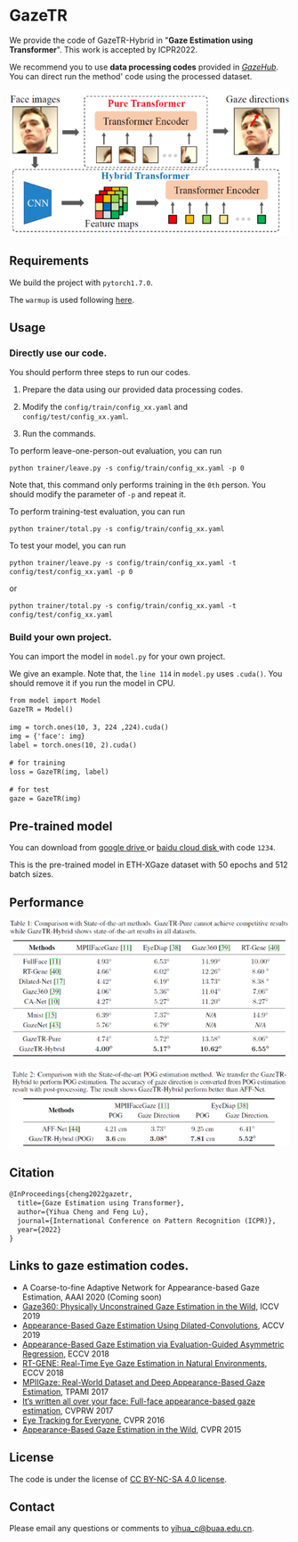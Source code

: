 # GazeTR

We provide the code of GazeTR-Hybrid in "**Gaze Estimation using Transformer**". This work is accepted by ICPR2022.

We recommend you to use **data processing codes** provided in <a href="http://phi-ai.org/GazeHub/" target="_blank">*GazeHub*</a>.
You can direct run the method' code using the processed dataset.

<div align=center> <img src="src/overview.png"> </div>

## Requirements
We build the project with `pytorch1.7.0`.

The `warmup` is used following <a href="https://github.com/ildoonet/pytorch-gradual-warmup-lr" target="_blank">here</a>.

## Usage
### Directly use our code.

You should perform three steps to run our codes.

1. Prepare the data using our provided data processing codes.

2. Modify the `config/train/config_xx.yaml` and `config/test/config_xx.yaml`.

3. Run the commands.

To perform leave-one-person-out evaluation, you can run

```
python trainer/leave.py -s config/train/config_xx.yaml -p 0
```
Note that, this command only performs training in the `0th` person. You should modify the parameter of `-p` and repeat it.

To perform training-test evaluation, you can run

```
python trainer/total.py -s config/train/config_xx.yaml    
```

To test your model, you can run
```
python trainer/leave.py -s config/train/config_xx.yaml -t config/test/config_xx.yaml -p 0
```
or
```
python trainer/total.py -s config/train/config_xx.yaml -t config/test/config_xx.yaml
```

### Build your own project.
You can import the model in `model.py` for your own project.

We give an example. Note that, the `line 114` in `model.py` uses `.cuda()`. You should remove it if you run the model in CPU.
```
from model import Model
GazeTR = Model()

img = torch.ones(10, 3, 224 ,224).cuda()
img = {'face': img}
label = torch.ones(10, 2).cuda()

# for training
loss = GazeTR(img, label)

# for test
gaze = GazeTR(img)
```

## Pre-trained model
You can download from <a href="https://drive.google.com/file/d/1WEiKZ8Ga0foNmxM7xFabI4D5ajThWAWj/view?usp=sharing" target="_blank"> google drive </a> or <a href="https://pan.baidu.com/s/1GEbjbNgXvVkisVWGtTJm7g" target="_blank"> baidu cloud disk </a> with code `1234`. 
  
This is the pre-trained model in ETH-XGaze dataset with 50 epochs and 512 batch sizes. 

## Performance
![ComparisonA](src/ComparisonA.png)

![ComparisonB](src/ComparisonB.png)

## Citation
```
@InProceedings{cheng2022gazetr,
  title={Gaze Estimation using Transformer},
  author={Yihua Cheng and Feng Lu},
  journal={International Conference on Pattern Recognition (ICPR)},
  year={2022}
}
```

## Links to gaze estimation codes.

- A Coarse-to-fine Adaptive Network for Appearance-based Gaze Estimation, AAAI 2020 (Coming soon)
- [Gaze360: Physically Unconstrained Gaze Estimation in the Wild](https://github.com/yihuacheng/Gaze360), ICCV 2019
- [Appearance-Based Gaze Estimation Using Dilated-Convolutions](https://github.com/yihuacheng/Dilated-Net), ACCV 2019
- [Appearance-Based Gaze Estimation via Evaluation-Guided Asymmetric Regression](https://github.com/yihuacheng/ARE-GazeEstimation), ECCV 2018
- [RT-GENE: Real-Time Eye Gaze Estimation in Natural Environments](https://github.com/yihuacheng/RT-Gene), ECCV 2018
- [MPIIGaze: Real-World Dataset and Deep Appearance-Based Gaze Estimation](https://github.com/yihuacheng/Gaze-Net), TPAMI 2017
- [It’s written all over your face: Full-face appearance-based gaze estimation](https://github.com/yihuacheng/Full-face), CVPRW 2017
- [Eye Tracking for Everyone](https://github.com/yihuacheng/Itracker), CVPR 2016
- [Appearance-Based Gaze Estimation in the Wild](https://github.com/yihuacheng/Mnist), CVPR 2015

## License
The code is under the license of [CC BY-NC-SA 4.0 license](https://creativecommons.org/licenses/by-nc-sa/4.0/).

## Contact 
Please email any questions or comments to yihua_c@buaa.edu.cn.
